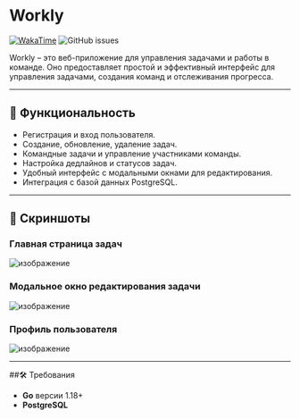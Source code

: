 # Workly

[![WakaTime](https://wakatime.com/badge/user/59b336cf-aff7-4a6f-9c4b-b4d1f457f7f2/project/7f2ca4b7-29ff-46fa-8810-bb1149c0e034.svg)](https://wakatime.com/badge/user/59b336cf-aff7-4a6f-9c4b-b4d1f457f7f2/project/7f2ca4b7-29ff-46fa-8810-bb1149c0e034)
![GitHub issues](https://img.shields.io/github/issues/Calyr3x/Workly)

Workly – это веб-приложение для управления задачами и работы в команде. Оно предоставляет простой и эффективный интерфейс для управления задачами, создания команд и отслеживания прогресса.

---

## 📜 Функциональность

- Регистрация и вход пользователя.
- Создание, обновление, удаление задач.
- Командные задачи и управление участниками команды.
- Настройка дедлайнов и статусов задач.
- Удобный интерфейс с модальными окнами для редактирования.
- Интеграция с базой данных PostgreSQL.

---

## 📸 Скриншоты

### Главная страница задач
![изображение](https://github.com/user-attachments/assets/4aead65a-e10f-4cc1-89ec-64727f7d8749)

### Модальное окно редактирования задачи
![изображение](https://github.com/user-attachments/assets/ddfe545e-0e05-4082-8563-c887b4080c29)

### Профиль пользователя
![изображение](https://github.com/user-attachments/assets/483040e9-11f3-410d-990a-603b63109433)

---

##🛠️ Требования

- **Go** версии 1.18+
- **PostgreSQL**
